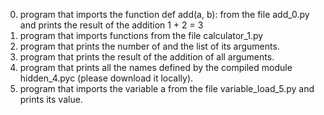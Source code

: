 0. program that imports the function def add(a, b): from the file add_0.py and prints the result of the addition 1 + 2 = 3
1. program that imports functions from the file calculator_1.py
2. program that prints the number of and the list of its arguments.
3. program that prints the result of the addition of all arguments.
4. program that prints all the names defined by the compiled module hidden_4.pyc (please download it locally).
5. program that imports the variable a from the file variable_load_5.py and prints its value.
